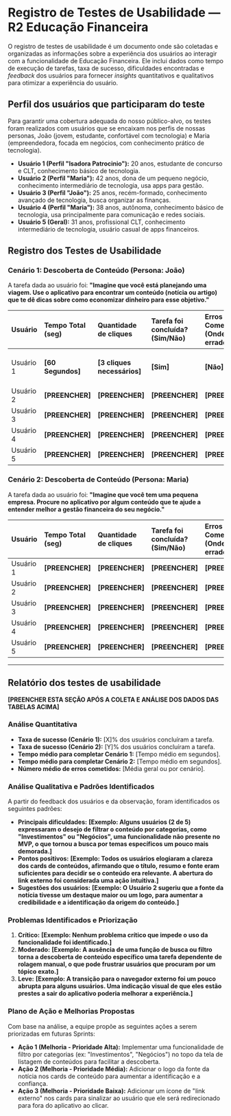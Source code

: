 # Registro de Testes de Usabilidade — R2 Educação Financeira

O registro de testes de usabilidade é um documento onde são coletadas e organizadas as informações sobre a experiência dos usuários ao interagir com a funcionalidade de Educação Financeira. Ele inclui dados como tempo de execução de tarefas, taxa de sucesso, dificuldades encontradas e _feedback_ dos usuários para fornecer _insights_ quantitativos e qualitativos para otimizar a experiência do usuário.

## Perfil dos usuários que participaram do teste

Para garantir uma cobertura adequada do nosso público-alvo, os testes foram realizados com usuários que se encaixam nos perfis de nossas personas, João (jovem, estudante, confortável com tecnologia) e Maria (empreendedora, focada em negócios, com conhecimento prático de tecnologia).

- **Usuário 1 (Perfil "Isadora Patrocinio"):** 20 anos, estudante de concurso e CLT, conhecimento básico de tecnologia.
- **Usuário 2 (Perfil "Maria"):** 42 anos, dona de um pequeno negócio, conhecimento intermediário de tecnologia, usa apps para gestão.
- **Usuário 3 (Perfil "João"):** 25 anos, recém-formado, conhecimento avançado de tecnologia, busca organizar as finanças.
- **Usuário 4 (Perfil "Maria"):** 38 anos, autônoma, conhecimento básico de tecnologia, usa principalmente para comunicação e redes sociais.
- **Usuário 5 (Geral):** 31 anos, profissional CLT, conhecimento intermediário de tecnologia, usuário casual de apps financeiros.

## Registro dos Testes de Usabilidade

### Cenário 1: Descoberta de Conteúdo (Persona: João)
A tarefa dada ao usuário foi: **"Imagine que você está planejando uma viagem. Use o aplicativo para encontrar um conteúdo (notícia ou artigo) que te dê dicas sobre como economizar dinheiro para esse objetivo."**

| **Usuário** | **Tempo Total (seg)** | **Quantidade de cliques** | **Tarefa foi concluída?** (Sim/Não) | **Erros Cometidos** (Onde clicou errado, etc.) | **Feedback Qualitativo do Usuário** |
| :--- | :--- | :--- | :--- | :--- | :--- |
| Usuário 1 | **[60 Segundos]** | **[3 cliques necessários]** | **[Sim]** | **[Não]** | **[Gostou da interface,e achou de fácil compreensão]** |
| Usuário 2 | **[PREENCHER]** | **[PREENCHER]** | **[PREENCHER]** | **[PREENCHER]** | **[PREENCHER]** |
| Usuário 3 | **[PREENCHER]** | **[PREENCHER]** | **[PREENCHER]** | **[PREENCHER]** | **[PREENCHER]** |
| Usuário 4 | **[PREENCHER]** | **[PREENCHER]** | **[PREENCHER]** | **[PREENCHER]** | **[PREENCHER]** |
| Usuário 5 | **[PREENCHER]** | **[PREENCHER]** | **[PREENCHER]** | **[PREENCHER]** | **[PREENCHER]** |

### Cenário 2: Descoberta de Conteúdo (Persona: Maria)
A tarefa dada ao usuário foi: **"Imagine que você tem uma pequena empresa. Procure no aplicativo por algum conteúdo que te ajude a entender melhor a gestão financeira do seu negócio."**

| **Usuário** | **Tempo Total (seg)** | **Quantidade de cliques** | **Tarefa foi concluída?** (Sim/Não) | **Erros Cometidos** (Onde clicou errado, etc.) | **Feedback Qualitativo do Usuário** |
| :--- | :--- | :--- | :--- | :--- | :--- |
| Usuário 1 | **[PREENCHER]** | **[PREENCHER]** | **[PREENCHER]** | **[PREENCHER]** | **[PREENCHER]** |
| Usuário 2 | **[PREENCHER]** | **[PREENCHER]** | **[PREENCHER]** | **[PREENCHER]** | **[PREENCHER]** |
| Usuário 3 | **[PREENCHER]** | **[PREENCHER]** | **[PREENCHER]** | **[PREENCHER]** | **[PREENCHER]** |
| Usuário 4 | **[PREENCHER]** | **[PREENCHER]** | **[PREENCHER]** | **[PREENCHER]** | **[PREENCHER]** |
| Usuário 5 | **[PREENCHER]** | **[PREENCHER]** | **[PREENCHER]** | **[PREENCHER]** | **[PREENCHER]** |

---

## Relatório dos testes de usabilidade

**[PREENCHER ESTA SEÇÃO APÓS A COLETA E ANÁLISE DOS DADOS DAS TABELAS ACIMA]**

### Análise Quantitativa
- **Taxa de sucesso (Cenário 1):** [X]% dos usuários concluíram a tarefa.
- **Taxa de sucesso (Cenário 2):** [Y]% dos usuários concluíram a tarefa.
- **Tempo médio para completar Cenário 1:** [Tempo médio em segundos].
- **Tempo médio para completar Cenário 2:** [Tempo médio em segundos].
- **Número médio de erros cometidos:** [Média geral ou por cenário].

### Análise Qualitativa e Padrões Identificados
A partir do feedback dos usuários e da observação, foram identificados os seguintes padrões:

- **Principais dificuldades:** **[Exemplo: Alguns usuários (2 de 5) expressaram o desejo de filtrar o conteúdo por categorias, como "Investimentos" ou "Negócios", uma funcionalidade não presente no MVP, o que tornou a busca por temas específicos um pouco mais demorada.]**
- **Pontos positivos:** **[Exemplo: Todos os usuários elogiaram a clareza dos cards de conteúdos, afirmando que o título, resumo e fonte eram suficientes para decidir se o conteúdo era relevante. A abertura do link externo foi considerada uma ação intuitiva.]**
- **Sugestões dos usuários:** **[Exemplo: O Usuário 2 sugeriu que a fonte da notícia tivesse um destaque maior ou um logo, para aumentar a credibilidade e a identificação da origem do conteúdo.]**

### Problemas Identificados e Priorização

1.  **Crítico:** **[Exemplo: Nenhum problema crítico que impede o uso da funcionalidade foi identificado.]**
2.  **Moderado:** **[Exemplo: A ausência de uma função de busca ou filtro torna a descoberta de conteúdo específico uma tarefa dependente de rolagem manual, o que pode frustrar usuários que procuram por um tópico exato.]**
3.  **Leve:** **[Exemplo: A transição para o navegador externo foi um pouco abrupta para alguns usuários. Uma indicação visual de que eles estão prestes a sair do aplicativo poderia melhorar a experiência.]**

### Plano de Ação e Melhorias Propostas
Com base na análise, a equipe propõe as seguintes ações a serem priorizadas em futuras Sprints:

- **Ação 1 (Melhoria - Prioridade Alta):** Implementar uma funcionalidade de filtro por categorias (ex: "Investimentos", "Negócios") no topo da tela de listagem de conteúdos para facilitar a descoberta.
- **Ação 2 (Melhoria - Prioridade Média):** Adicionar o logo da fonte da notícia nos cards de conteúdo para aumentar a identificação e a confiança.
- **Ação 3 (Melhoria - Prioridade Baixa):** Adicionar um ícone de "link externo" nos cards para sinalizar ao usuário que ele será redirecionado para fora do aplicativo ao clicar.
